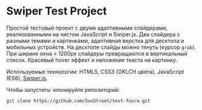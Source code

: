 # Swiper Test Project

Простой тестовый проект с двумя адаптивными слайдерами, реализованными на чистом JavaScript и Swiper.js. Два слайдера с разными темами и картинками, адаптивная верстка для десктопа и мобильных устройств. На десктопе слайды можно тянуть (курсор `grab`). При ширине окна < 1200px слайдеры превращаются в вертикальный список. Красивый hover эффект и наложение текста на картинку.

Используемые технологии: HTML5, CSS3 (OKLCH цвета), JavaScript (ES6), [Swiper.js](https://swiperjs.com/).

Чтобы запустить: клонируйте репозиторий:

```bash
git clone https://github.com/SuvStreet/test-fouro.git
